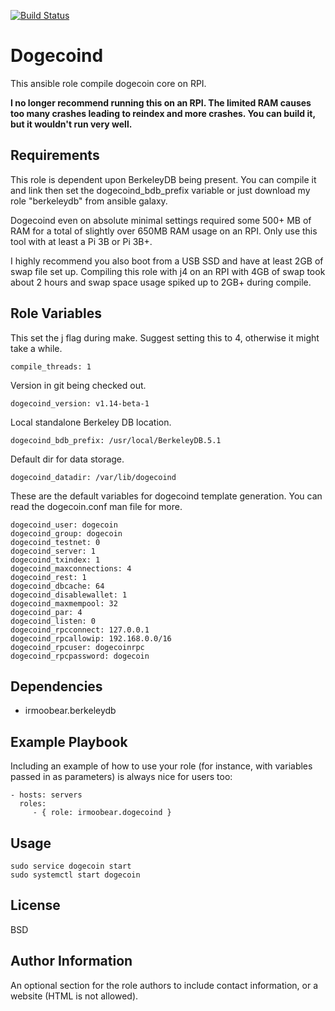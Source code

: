 [![Build Status](https://travis-ci.org/IRMooBear/ansible.dogecoind.svg?branch=master)](https://travis-ci.org/IRMooBear/ansible.dogecoind)

Dogecoind
=========

This ansible role compile dogecoin core on RPI.

**I no longer recommend running this on an RPI.  The limited RAM causes too many crashes leading to reindex and more crashes.  You can build it, but it wouldn't run very well.**

Requirements
------------

This role is dependent upon BerkeleyDB being present.
You can compile it and link then set the dogecoind_bdb_prefix variable
or just download my role "berkeleydb" from ansible galaxy.

Dogecoind even on absolute minimal settings required some 500+ MB of RAM for a total of slightly 
over 650MB RAM usage on an RPI.  Only use this tool with at least a Pi 3B or Pi 3B+.

I highly recommend you also boot from a USB SSD and have at least 2GB of swap file set up.  Compiling this role with
j4 on an RPI with 4GB of swap took about 2 hours and swap space usage spiked up to 2GB+ during compile.

Role Variables
--------------
This set the j flag during make.  Suggest setting this to 4, otherwise it might take a while.

    compile_threads: 1
    
Version in git being checked out.
    
    dogecoind_version: v1.14-beta-1

Local standalone Berkeley DB location.

    dogecoind_bdb_prefix: /usr/local/BerkeleyDB.5.1
    
Default dir for data storage.    
    
    dogecoind_datadir: /var/lib/dogecoind
    
These are the default variables for dogecoind template generation.  You can read the dogecoin.conf man file for more. 
    
    dogecoind_user: dogecoin
    dogecoind_group: dogecoin
    dogecoind_testnet: 0
    dogecoind_server: 1
    dogecoind_txindex: 1
    dogecoind_maxconnections: 4
    dogecoind_rest: 1
    dogecoind_dbcache: 64
    dogecoind_disablewallet: 1
    dogecoind_maxmempool: 32
    dogecoind_par: 4
    dogecoind_listen: 0
    dogecoind_rpcconnect: 127.0.0.1
    dogecoind_rpcallowip: 192.168.0.0/16
    dogecoind_rpcuser: dogecoinrpc
    dogecoind_rpcpassword: dogecoin

Dependencies
------------

- irmoobear.berkeleydb

Example Playbook
----------------

Including an example of how to use your role (for instance, with variables passed in as parameters) is always nice for users too:

    - hosts: servers
      roles:
         - { role: irmoobear.dogecoind }

Usage
-----

    sudo service dogecoin start
    sudo systemctl start dogecoin

License
-------

BSD

Author Information
------------------

An optional section for the role authors to include contact information, or a website (HTML is not allowed).
